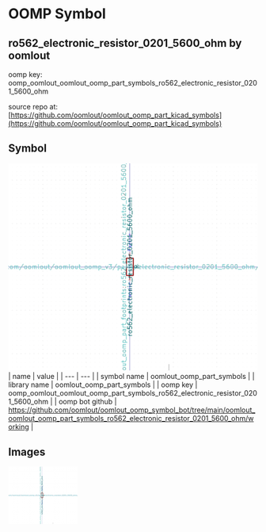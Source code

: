 # OOMP Symbol  
## ro562_electronic_resistor_0201_5600_ohm  by oomlout  
  
oomp key: oomp_oomlout_oomlout_oomp_part_symbols_ro562_electronic_resistor_0201_5600_ohm  
  
source repo at: [https://github.com/oomlout/oomlout_oomp_part_kicad_symbols](https://github.com/oomlout/oomlout_oomp_part_kicad_symbols)  
## Symbol  
  
[![working.png](working_600.png)](working.png)  
| name | value | 
| --- | --- | 
| symbol name | oomlout_oomp_part_symbols | 
| library name | oomlout_oomp_part_symbols | 
| oomp key | oomp_oomlout_oomlout_oomp_part_symbols_ro562_electronic_resistor_0201_5600_ohm | 
| oomp bot github | https://github.com/oomlout/oomlout_oomp_symbol_bot/tree/main/oomlout_oomlout_oomp_part_symbols_ro562_electronic_resistor_0201_5600_ohm/working | 
## Images  
  
[![working.png](working_140.png)](working.png)  
